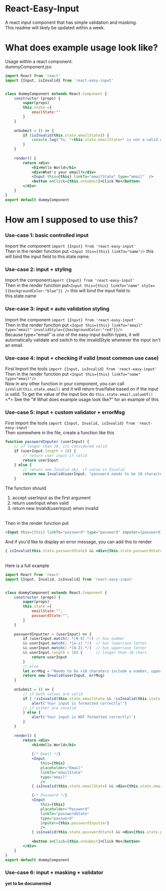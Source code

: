 # React-Easy-Input
A react input component that has simple validation and masking. <br>
This readme will likely be updated within a week.


# What does example usage look like?
Usage within a react component:<br>
dummyComponent.jsx:<br>
```jsx
import React from 'react'
import {Input, isInvalid} from 'react-easy-input'                               /* <--- step 1 */


class dummyComponent extends React.Component {
    constructor (props) {
        super(props)
        this.state ={
            emailState:""
        }
    }
    
    onSubmit = () => {
        if (isInvalid(this.state.emailState)) {                                 /* <--- step 2 */
            console.log("Yo, "+this.state.emailState+" is not a valid email")
        }
    }
    
    render() {
        return <div>
            <h1>Hello World</h1>
            <div>What's your email?</div>
            <Input this={this} linkTo="emailState" type="email"  />             /* <--- step 3 */
            <button onClick={this.onSubmit}>Click Me</button>
        </div>
    }
}
export default dummyComponent
```


# How am I supposed to use this?
### Use-case 1: basic controlled input
Import the component `import {Input} from 'react-easy-input'`<br>
Then in the render function put `<Input this={this} linkTo="name"/>` this will bind the input field to this.state.name.<br>
### Use-case 2: input + styling
Import the component`import {Input} from 'react-easy-input'`<br>
Then in the render function put`<Input this={this} linkTo="name" style={{backgroundColor:"blue"}} />` this will bind the input field to this.state.name<br>
### Use-case 3: input + auto validation styling
Import the component `import {Input} from 'react-easy-input'`<br>
Then in the render function put `<Input this={this} linkTo="email" type="email" invalidStyle={{backgroundColor:"red"}}/>`<br>
Because type="email" is one of the easy-input builtin types, it will automatically validate and switch to the invalidStyle whenever the input isn't an email.
### Use-case 4: input + checking if valid (most common use case)
First Import the tools `import {Input, isInvalid} from 'react-easy-input'`<br>
Then in the render function put `<Input this={this} linkTo="name" type="email"/>`<br>
Now in any other function in your component, you can call `isValid(this.state.email)` and it will return true/false based on if the input is valid.
To get the value of the input box do `this.state.email.valueOf()`<br>
<*> See the "# What does example usage look like?" for an example of this
### Use-case 5: input + custom validator + errorMsg
First Import the tools `import {Input, Invalid, isInvalid} from 'react-easy-input'`<br>
Then somewhere in the file, create a function like this
```javascript
function passwordInputer (userInput) {
    // if longer than 10, its considered valid
    if (userInput.length > 10) {
        // return user input if valid
        return userInput
    } else {
        // return new Invalid obj, if value is Invalid
        return new Invalid(userInput, "password needs to be 10 characters or more")
    }
```
The function should 
1. accept userInput as the first argument 
2. return userInput when valid 
3. return new Invalid(userInput) when invalid
<br>
Then in the render function put 

```html
<Input this={this} linkTo="password" type="password" inputer={passwordInputer}/>
```
And if you'd like to display an error message, you can add this to render
```jsx
{ isInvalid(this.state.passwordState) && <div>{this.state.passwordState.errorMsg}</div> }
```
<br>Here is a full example<br>
```jsx
import React from 'react'
import {Input, Invalid, isInvalid} from 'react-easy-input'


class dummyComponent extends React.Component {
    constructor (props) {
        super(props)
        this.state ={
            emailState:"",
            passwordState:"",
        }
    }
    
    passwordInputter = (userInput) => {
        if (userInput.match(/.*[0-9].*/) // has number
        && userInput.match(/.*[a-z].*/)  // has lowercase letter
        && userInput.match(/.*[A-Z].*/)  // has uppercase letter
        && userInput.length > 10) {      // longer than 10 chars
            return userInput
        }
        // else
        let errMsg = "Needs to be >10 charaters include a number, uppercase letter, and lowercase letter"
        return new Invalid(userInput, errMsg)
    }
    
    onSubmit = () => {
        // if both values are valid
        if ( !isInvalid(this.state.emailState && !isInvalid(this.state.passwordState) ) {
            alert('Your input is formatted correctly!')
        // if either are invalid
        } else {
            alert('Your input is NOT formatted correctly!')
        }
    }
    
    render() {
        return <div>
            <h1>Hello World</h1>
            
            {/* Email */}
            <Input 
                this={this} 
                placeholder="Email" 
                linkTo="emailState" 
                type="email"
                />
            { isInvalid(this.state.emailState) && <div>{this.state.emailState.errorMsg}</div> }

            {/* Password */}
            <Input 
                this={this} 
                placeholder="Password" 
                linkTo="passwordState" 
                type="password"
                inputer={this.passwordInputter}
                />
            { isInvalid(this.state.passwordState) && <div>{this.state.passwordState.errorMsg}</div> }
            
            <button onClick={this.onSubmit}>Click Me</button>
        </div>
    }
}
export default dummyComponent
```

### Use-case 6: input + masking + validator
**yet to be documented**<br>





